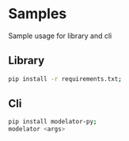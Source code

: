 # Samples

Sample usage for library and cli

## Library

```bash
pip install -r requirements.txt;
```

## Cli

```bash
pip install modelator-py;
modelator <args>
```
